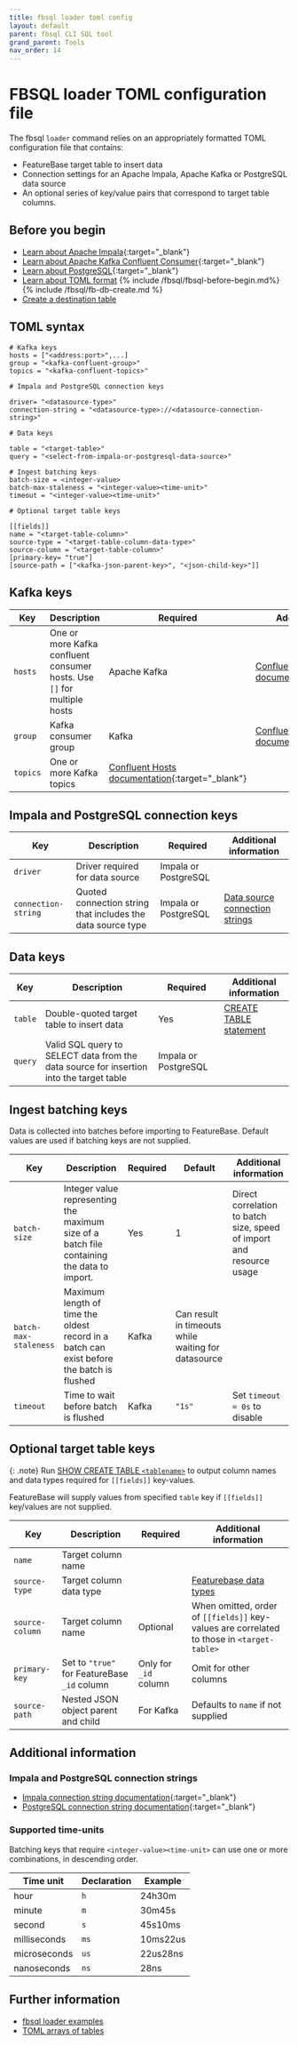 ```yaml
---
title: fbsql loader toml config
layout: default
parent: fbsql CLI SQL tool
grand_parent: Tools
nav_order: 14
---
```


# FBSQL loader TOML configuration file

The fbsql `loader` command relies on an appropriately formatted TOML configuration file that contains:
* FeatureBase target table to insert data
* Connection settings for an Apache Impala, Apache Kafka or PostgreSQL data source
* An optional series of key/value pairs that correspond to target table columns.

## Before you begin

* [Learn about Apache Impala](https://impala.apache.org/){:target="_blank"}
* [Learn about Apache Kafka Confluent Consumer](https://docs.confluent.io/platform/current/clients/consumer.html){:target="_blank"}
* [Learn about PostgreSQL](https://www.postgresql.org/docs/){:target="_blank"}
* [Learn about TOML format](https://toml.io/)
{% include /fbsql/fbsql-before-begin.md%}
{% include /fbsql/fb-db-create.md %}
* [Create a destination table](/docs/sql-guide/statements/statement-table-create)

## TOML syntax

```
# Kafka keys
hosts = ["<address:port>",...]
group = "<kafka-confluent-group>"
topics = "<kafka-confluent-topics>"

# Impala and PostgreSQL connection keys

driver= "<datasource-type>"
connection-string = "<datasource-type>://<datasource-connection-string>"

# Data keys

table = "<target-table>"
query = "<select-from-impala-or-postgresql-data-source>"

# Ingest batching keys
batch-size = <integer-value>
batch-max-staleness = "<integer-value><time-unit>"
timeout = "<integer-value><time-unit>"

# Optional target table keys

[[fields]]
name = "<target-table-column>"
source-type = "<target-table-column-data-type>"
source-column = "<target-table-column>"
[primary-key= "true"]
[source-path = ["<kafka-json-parent-key>", "<json-child-key>"]]
```

## Kafka keys

| Key | Description | Required | Additional information |
|---|---|---|---|
| `hosts` | One or more Kafka confluent consumer hosts. Use `[]` for multiple hosts | Apache Kafka | [Confluent Hosts documentation](https://docs.confluent.io/platform/current/clients/consumer.html){:target="_blank"} |
| `group` | Kafka consumer group | Kafka | [Confluent Hosts documentation](https://docs.confluent.io/platform/current/clients/consumer.html){:target="_blank"} |
| `topics` | One or more Kafka topics | [Confluent Hosts documentation](https://docs.confluent.io/platform/current/clients/consumer.html){:target="_blank"} |

## Impala and PostgreSQL connection keys

| Key | Description | Required | Additional information |
|---|---|---|---|
| `driver` | Driver required for data source | Impala or PostgreSQL |  |
| `connection-string` | Quoted connection string that includes the data source type | Impala or PostgreSQL | [Data source connection strings](#data-source-connection-strings) |

## Data keys

| Key | Description | Required | Additional information |
|---|---|---|---|
| `table` | Double-quoted target table to insert data | Yes | [CREATE TABLE statement](/docs/sql-guide/statements/statement-table-create) |
| `query` | Valid SQL query to SELECT data from the data source for insertion into the target table | Impala or PostgreSQL |  |

## Ingest batching keys

Data is collected into batches before importing to FeatureBase. Default values are used if batching keys are not supplied.

| Key | Description | Required | Default | Additional information |
|---|---|---|---|---|
| `batch-size` | Integer value representing the maximum size of a batch file containing the data to import. | Yes | 1 | Direct correlation to batch size, speed of import and resource usage |
| `batch-max-staleness` | Maximum length of time the oldest record in a batch can exist before the batch is flushed | Kafka | Can result in timeouts while waiting for datasource |
| `timeout` | Time to wait before batch is flushed | Kafka | `"1s"` | Set `timeout = 0s` to disable |

## Optional target table keys

{: .note}
Run [SHOW CREATE TABLE `<tablename>`](/docs/sql-guide/statements/statement-table-create-show) to output column names and data types required for `[[fields]]` key-values.

FeatureBase will supply values from specified `table` key if `[[fields]]` key/values are not supplied.

| Key | Description | Required | Additional information |
|---|---|---|---|
| `name` | Target column name |  |  |
| `source-type` | Target column data type |  | [Featurebase data types](/docs/sql-guide/data-types/data-types-home) |
| `source-column` | Target column name | Optional | When omitted, order of `[[fields]]` key-values are correlated to those in `<target-table>` |
| `primary-key` | Set to `"true"` for FeatureBase `_id` column | Only for `_id` column | Omit for other columns |
| `source-path` | Nested JSON object parent and child | For Kafka | Defaults to `name` if not supplied |

## Additional information

### Impala and PostgreSQL connection strings

* [Impala connection string documentation](https://impala.apache.org/docs/build/html/topics/impala_client.html){:target="_blank"}
* [PostgreSQL connection string documentation](https://www.postgresql.org/docs/current/libpq-connect.html#LIBPQ-CONNSTRING-URIS){:target="_blank"}

### Supported time-units

Batching keys that require `<integer-value><time-unit>` can use one or more combinations, in descending order.

| Time unit | Declaration | Example |
|---|---|---|
| hour | `h` | 24h30m |
| minute | `m` | 30m45s |
| second | `s` | 45s10ms |
| milliseconds | `ms` | 10ms22us |
| microseconds | `us` | 22us28ns |
| nanoseconds | `ns` | 28ns |

## Further information

* [fbsql loader examples](/docs/tools/fbsql/fbsql-loader-eg-generic)
* [TOML arrays of tables](https://toml.io/en/v1.0.0#array-of-tables)
